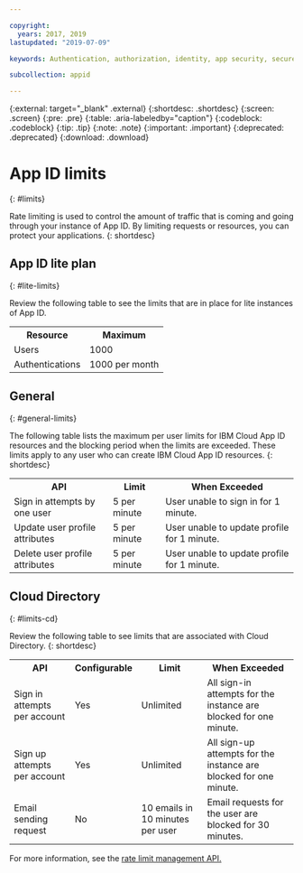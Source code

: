 ```yaml
---

copyright:
  years: 2017, 2019
lastupdated: "2019-07-09"

keywords: Authentication, authorization, identity, app security, secure, rates, cloud directory, rate limit, attempts

subcollection: appid

---
```


{:external: target="_blank" .external}
{:shortdesc: .shortdesc}
{:screen: .screen}
{:pre: .pre}
{:table: .aria-labeledby="caption"}
{:codeblock: .codeblock}
{:tip: .tip}
{:note: .note}
{:important: .important}
{:deprecated: .deprecated}
{:download: .download}


# App ID limits
{: #limits}

Rate limiting is used to control the amount of traffic that is coming and going through your instance of App ID. By limiting requests or resources, you can protect your applications.
{: shortdesc}

## App ID lite plan 
{: #lite-limits}

Review the following table to see the limits that are in place for lite instances of App ID. 

<table>
    <tr>
        <th>Resource</th>
        <th>Maximum</th>
    </tr>
    <tr>
        <td>Users</td>
        <td>1000</td>
    </tr>
    <tr>
        <td>Authentications</td>
        <td>1000 per month</td>
    </tr>
</table>

## General
{: #general-limits}

The following table lists the maximum per user limits for IBM Cloud App ID resources and the blocking period when the limits are exceeded. These limits apply to any user who can create IBM Cloud App ID resources.
{: shortdesc}

<table>
    <tr>
        <th>API</th>
        <th>Limit</th>
        <th>When Exceeded</th>
    </tr>
    <tr>
        <td>Sign in attempts by one user</td>
        <td>5 per minute</td>
        <td>User unable to sign in for 1 minute.</td>
    </tr>
    <tr>
        <td>Update user profile attributes</td>
        <td>5 per minute</td>
        <td>User unable to update profile for 1 minute.</td>
    </tr>
        <td>Delete user profile attributes</td>
        <td>5 per minute</td>
        <td>User unable to update profile for 1 minute.</td>
    </tr>
</table>



## Cloud Directory
{: #limits-cd}

Review the following table to see limits that are associated with Cloud Directory.
{: shortdesc}

<table>
    <tr>
        <th>API</th>
        <th>Configurable</th>
        <th>Limit</th>
        <th>When Exceeded</th>
    </tr>
    <tr>
        <td>Sign in attempts per account</td>
        <td>Yes</td>
        <td>Unlimited</td>
        <td>All sign-in attempts for the instance are blocked for one minute.</td>
    </tr>
    <tr>
        <td>Sign up attempts per account</td>
        <td>Yes</td>
        <td>Unlimited</td>
        <td>All sign-up attempts for the instance are blocked for one minute.</td>
    </tr>
    <tr>
        <td>Email sending request</td>
        <td>No</td>
        <td>10 emails in 10 minutes per user</td>
        <td>Email requests for the user are blocked for 30 minutes.</td>
    </tr>
</table>

For more information, see the <a href="https://us-south.appid.cloud.ibm.com/swagger-ui/#/Management%20API%20-%20Config/mgmt.updateRateLimitConfig" target="_blank">rate limit management API.</a>

